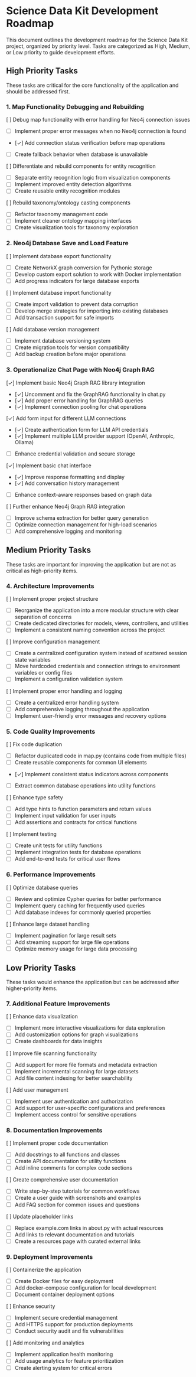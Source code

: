 # Science Data Kit Development Roadmap

This document outlines the development roadmap for the Science Data Kit project, organized by priority level. Tasks are categorized as High, Medium, or Low priority to guide development efforts.

## High Priority Tasks

These tasks are critical for the core functionality of the application and should be addressed first.

### 1. Map Functionality Debugging and Rebuilding

[ ] Debug map functionality with error handling for Neo4j connection issues
   - [ ] Implement proper error messages when no Neo4j connection is found
   - [✓] Add connection status verification before map operations
   - [ ] Create fallback behavior when database is unavailable

[ ] Differentiate and rebuild components for entity recognition
   - [ ] Separate entity recognition logic from visualization components
   - [ ] Implement improved entity detection algorithms
   - [ ] Create reusable entity recognition modules

[ ] Rebuild taxonomy/ontology casting components
   - [ ] Refactor taxonomy management code
   - [ ] Implement cleaner ontology mapping interfaces
   - [ ] Create visualization tools for taxonomy exploration

### 2. Neo4j Database Save and Load Feature

[ ] Implement database export functionality
   - [ ] Create NetworkX graph conversion for Pythonic storage
   - [ ] Develop custom export solution to work with Docker implementation
   - [ ] Add progress indicators for large database exports

[ ] Implement database import functionality
   - [ ] Create import validation to prevent data corruption
   - [ ] Develop merge strategies for importing into existing databases
   - [ ] Add transaction support for safe imports

[ ] Add database version management
   - [ ] Implement database versioning system
   - [ ] Create migration tools for version compatibility
   - [ ] Add backup creation before major operations

### 3. Operationalize Chat Page with Neo4j Graph RAG

[✓] Implement basic Neo4j Graph RAG library integration
   - [✓] Uncomment and fix the GraphRAG functionality in chat.py
   - [✓] Add proper error handling for GraphRAG queries
   - [✓] Implement connection pooling for chat operations

[✓] Add form input for different LLM connections
   - [✓] Create authentication form for LLM API credentials
   - [✓] Implement multiple LLM provider support (OpenAI, Anthropic, Ollama)
   - [ ] Enhance credential validation and secure storage

[✓] Implement basic chat interface
   - [✓] Improve response formatting and display
   - [✓] Add conversation history management
   - [ ] Enhance context-aware responses based on graph data

[ ] Further enhance Neo4j Graph RAG integration
   - [ ] Improve schema extraction for better query generation
   - [ ] Optimize connection management for high-load scenarios
   - [ ] Add comprehensive logging and monitoring

## Medium Priority Tasks

These tasks are important for improving the application but are not as critical as high-priority items.

### 4. Architecture Improvements

[ ] Implement proper project structure
   - [ ] Reorganize the application into a more modular structure with clear separation of concerns
   - [ ] Create dedicated directories for models, views, controllers, and utilities
   - [ ] Implement a consistent naming convention across the project

[ ] Improve configuration management
   - [ ] Create a centralized configuration system instead of scattered session state variables
   - [ ] Move hardcoded credentials and connection strings to environment variables or config files
   - [ ] Implement a configuration validation system

[ ] Implement proper error handling and logging
   - [ ] Create a centralized error handling system
   - [ ] Add comprehensive logging throughout the application
   - [ ] Implement user-friendly error messages and recovery options

### 5. Code Quality Improvements

[ ] Fix code duplication
   - [ ] Refactor duplicated code in map.py (contains code from multiple files)
   - [ ] Create reusable components for common UI elements
   - [✓] Implement consistent status indicators across components
   - [ ] Extract common database operations into utility functions

[ ] Enhance type safety
   - [ ] Add type hints to function parameters and return values
   - [ ] Implement input validation for user inputs
   - [ ] Add assertions and contracts for critical functions

[ ] Implement testing
   - [ ] Create unit tests for utility functions
   - [ ] Implement integration tests for database operations
   - [ ] Add end-to-end tests for critical user flows

### 6. Performance Improvements

[ ] Optimize database queries
   - [ ] Review and optimize Cypher queries for better performance
   - [ ] Implement query caching for frequently used queries
   - [ ] Add database indexes for commonly queried properties

[ ] Enhance large dataset handling
   - [ ] Implement pagination for large result sets
   - [ ] Add streaming support for large file operations
   - [ ] Optimize memory usage for large data processing

## Low Priority Tasks

These tasks would enhance the application but can be addressed after higher-priority items.

### 7. Additional Feature Improvements

[ ] Enhance data visualization
   - [ ] Implement more interactive visualizations for data exploration
   - [ ] Add customization options for graph visualizations
   - [ ] Create dashboards for data insights

[ ] Improve file scanning functionality
   - [ ] Add support for more file formats and metadata extraction
   - [ ] Implement incremental scanning for large datasets
   - [ ] Add file content indexing for better searchability

[ ] Add user management
   - [ ] Implement user authentication and authorization
   - [ ] Add support for user-specific configurations and preferences
   - [ ] Implement access control for sensitive operations

### 8. Documentation Improvements

[ ] Implement proper code documentation
   - [ ] Add docstrings to all functions and classes
   - [ ] Create API documentation for utility functions
   - [ ] Add inline comments for complex code sections

[ ] Create comprehensive user documentation
   - [ ] Write step-by-step tutorials for common workflows
   - [ ] Create a user guide with screenshots and examples
   - [ ] Add FAQ section for common issues and questions

[ ] Update placeholder links
   - [ ] Replace example.com links in about.py with actual resources
   - [ ] Add links to relevant documentation and tutorials
   - [ ] Create a resources page with curated external links

### 9. Deployment Improvements

[ ] Containerize the application
   - [ ] Create Docker files for easy deployment
   - [ ] Add docker-compose configuration for local development
   - [ ] Document container deployment options

[ ] Enhance security
   - [ ] Implement secure credential management
   - [ ] Add HTTPS support for production deployments
   - [ ] Conduct security audit and fix vulnerabilities

[ ] Add monitoring and analytics
   - [ ] Implement application health monitoring
   - [ ] Add usage analytics for feature prioritization
   - [ ] Create alerting system for critical errors
